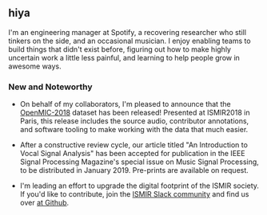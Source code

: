 ## hiya

I'm an engineering manager at Spotify, a recovering researcher who still tinkers on the side, and an occasional musician. I enjoy enabling teams to build things that didn't exist before, figuring out how to make highly uncertain work a little less painful, and learning to help people grow in awesome ways.


### New and Noteworthy

* On behalf of my collaborators, I'm pleased to announce that the [OpenMIC-2018](http://bit.ly/openmic-2018) dataset has been released! Presented at ISMIR2018 in Paris, this release includes the source audio, contributor annotations, and software tooling to make working with the data that much easier.

* After a constructive review cycle, our article titled "An Introduction to Vocal Signal Analysis" has been accepted for publication in the IEEE Signal Processing Magazine's special issue on Music Signal Processing, to be distributed in January 2019. Pre-prints are available on request.

* I'm leading an effort to upgrade the digital footprint of the ISMIR society. If you'd like to contribute, join the [ISMIR Slack community](https://slackpass.io/mircommunity) and find us over [at Github](http://github.com/ismir).
